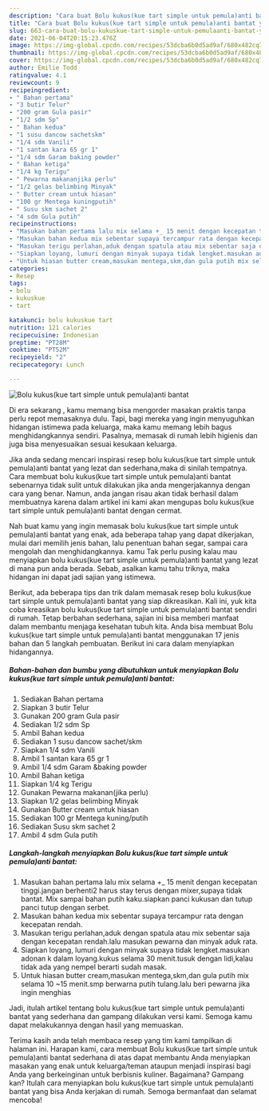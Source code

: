 ```yaml
---
description: "Cara buat Bolu kukus(kue tart simple untuk pemula)anti bantat yang enak dan Mudah Dibuat"
title: "Cara buat Bolu kukus(kue tart simple untuk pemula)anti bantat yang enak dan Mudah Dibuat"
slug: 663-cara-buat-bolu-kukuskue-tart-simple-untuk-pemulaanti-bantat-yang-enak-dan-mudah-dibuat
date: 2021-06-04T20:15:23.476Z
image: https://img-global.cpcdn.com/recipes/53dcba6b0d5ad9af/680x482cq70/bolu-kukuskue-tart-simple-untuk-pemulaanti-bantat-foto-resep-utama.jpg
thumbnail: https://img-global.cpcdn.com/recipes/53dcba6b0d5ad9af/680x482cq70/bolu-kukuskue-tart-simple-untuk-pemulaanti-bantat-foto-resep-utama.jpg
cover: https://img-global.cpcdn.com/recipes/53dcba6b0d5ad9af/680x482cq70/bolu-kukuskue-tart-simple-untuk-pemulaanti-bantat-foto-resep-utama.jpg
author: Emilie Todd
ratingvalue: 4.1
reviewcount: 9
recipeingredient:
- " Bahan pertama"
- "3 butir Telur"
- "200 gram Gula pasir"
- "1/2 sdm Sp"
- " Bahan kedua"
- "1 susu dancow sachetskm"
- "1/4 sdm Vanili"
- "1 santan kara 65 gr 1"
- "1/4 sdm Garam baking powder"
- " Bahan ketiga"
- "1/4 kg Terigu"
- " Pewarna makananjika perlu"
- "1/2 gelas belimbing Minyak"
- " Butter cream untuk hiasan"
- "100 gr Mentega kuningputih"
- " Susu skm sachet 2"
- "4 sdm Gula putih"
recipeinstructions:
- "Masukan bahan pertama lalu mix selama +_ 15 menit dengan kecepatan tinggi.jangan berhenti2 harus stay terus dengan mixer,supaya tidak bantat. Mix sampai bahan putih kaku.siapkan panci kukusan dan tutup panci tutup dengan serbet."
- "Masukan bahan kedua mix sebentar supaya tercampur rata dengan kecepatan rendah."
- "Masukan terigu perlahan,aduk dengan spatula atau mix sebentar saja dengan kecepatan rendah.lalu masukan pewarna dan minyak aduk rata."
- "Siapkan loyang, lumuri dengan minyak supaya tidak lengket.masukan adonan k dalam loyang.kukus selama 30 menit.tusuk dengan lidi,kalau tidak ada yang nempel berarti sudah masak."
- "Untuk hiasan butter cream,masukan mentega,skm,dan gula putih mix selama 10 ~15 menit.smp berwarna putih tulang.lalu beri pewarna jika ingin menghias"
categories:
- Resep
tags:
- bolu
- kukuskue
- tart

katakunci: bolu kukuskue tart 
nutrition: 121 calories
recipecuisine: Indonesian
preptime: "PT28M"
cooktime: "PT52M"
recipeyield: "2"
recipecategory: Lunch

---
```



![Bolu kukus(kue tart simple untuk pemula)anti bantat](https://img-global.cpcdn.com/recipes/53dcba6b0d5ad9af/680x482cq70/bolu-kukuskue-tart-simple-untuk-pemulaanti-bantat-foto-resep-utama.jpg)

Di era  sekarang , kamu memang bisa mengorder masakan praktis tanpa perlu repot memasaknya dulu. Tapi, bagi mereka yang ingin menyuguhkan hidangan istimewa pada keluarga, maka kamu memang lebih bagus menghidangkannya sendiri. Pasalnya, memasak di rumah lebih higienis dan juga bisa menyesuaikan sesuai kesukaan keluarga.

Jika anda sedang mencari inspirasi resep bolu kukus(kue tart simple untuk pemula)anti bantat yang lezat dan sederhana,maka di sinilah tempatnya. Cara membuat bolu kukus(kue tart simple untuk pemula)anti bantat  sebenarnya tidak sulit untuk dilakukan jika anda mengerjakannya dengan cara yang benar. Namun, anda jangan risau akan tidak berhasil dalam membuatnya 
karena dalam artikel ini kami akan mengupas bolu kukus(kue tart simple untuk pemula)anti bantat dengan cermat.  



Nah buat kamu yang ingin memasak bolu kukus(kue tart simple untuk pemula)anti bantat yang enak, ada beberapa tahap yang dapat dikerjakan, mulai dari memilih jenis bahan, lalu penentuan bahan segar, sampai cara mengolah dan menghidangkannya. kamu Tak perlu pusing kalau mau menyiapkan bolu kukus(kue tart simple untuk pemula)anti bantat yang lezat di mana pun anda berada. Sebab, asalkan kamu  tahu triknya, maka hidangan ini dapat jadi sajian yang istimewa.

Berikut, ada beberapa tips dan trik dalam memasak resep bolu kukus(kue tart simple untuk pemula)anti bantat yang siap dikreasikan. Kali ini, yuk kita coba kreasikan bolu kukus(kue tart simple untuk pemula)anti bantat sendiri di rumah. Tetap berbahan sederhana, sajian ini bisa memberi manfaat dalam membantu menjaga kesehatan tubuh kita. Anda bisa membuat Bolu kukus(kue tart simple untuk pemula)anti bantat menggunakan 17 jenis bahan dan 5 langkah pembuatan. Berikut ini cara dalam menyiapkan hidangannya.

<!--inarticleads1-->

##### Bahan-bahan dan bumbu yang dibutuhkan untuk menyiapkan Bolu kukus(kue tart simple untuk pemula)anti bantat:

1. Sediakan  Bahan pertama
1. Siapkan 3 butir Telur
1. Gunakan 200 gram Gula pasir
1. Sediakan 1/2 sdm Sp
1. Ambil  Bahan kedua
1. Sediakan 1 susu dancow sachet/skm
1. Siapkan 1/4 sdm Vanili
1. Ambil 1 santan kara 65 gr 1
1. Ambil 1/4 sdm Garam &amp;baking powder
1. Ambil  Bahan ketiga
1. Siapkan 1/4 kg Terigu
1. Gunakan  Pewarna makanan(jika perlu)
1. Siapkan 1/2 gelas belimbing Minyak
1. Gunakan  Butter cream untuk hiasan
1. Sediakan 100 gr Mentega kuning/putih
1. Sediakan  Susu skm sachet 2
1. Ambil 4 sdm Gula putih




<!--inarticleads2-->

##### Langkah-langkah menyiapkan Bolu kukus(kue tart simple untuk pemula)anti bantat:

1. Masukan bahan pertama lalu mix selama +_ 15 menit dengan kecepatan tinggi.jangan berhenti2 harus stay terus dengan mixer,supaya tidak bantat. Mix sampai bahan putih kaku.siapkan panci kukusan dan tutup panci tutup dengan serbet.
1. Masukan bahan kedua mix sebentar supaya tercampur rata dengan kecepatan rendah.
1. Masukan terigu perlahan,aduk dengan spatula atau mix sebentar saja dengan kecepatan rendah.lalu masukan pewarna dan minyak aduk rata.
1. Siapkan loyang, lumuri dengan minyak supaya tidak lengket.masukan adonan k dalam loyang.kukus selama 30 menit.tusuk dengan lidi,kalau tidak ada yang nempel berarti sudah masak.
1. Untuk hiasan butter cream,masukan mentega,skm,dan gula putih mix selama 10 ~15 menit.smp berwarna putih tulang.lalu beri pewarna jika ingin menghias




Jadi, itulah artikel tentang  bolu kukus(kue tart simple untuk pemula)anti bantat  yang sederhana dan gampang dilakukan versi kami. Semoga kamu dapat melakukannya dengan hasil yang memuaskan. 

Terima kasih anda telah membaca resep yang tim kami tampilkan di halaman ini. Harapan kami, cara membuat  Bolu kukus(kue tart simple untuk pemula)anti bantat sederhana di atas dapat membantu Anda menyiapkan masakan yang enak untuk keluarga/teman ataupun menjadi inspirasi bagi Anda yang berkeinginan untuk berbisnis kuliner. Bagaimana? Gampang kan? Itulah cara menyiapkan bolu kukus(kue tart simple untuk pemula)anti bantat yang bisa Anda kerjakan di rumah. Semoga bermanfaat dan selamat mencoba!

